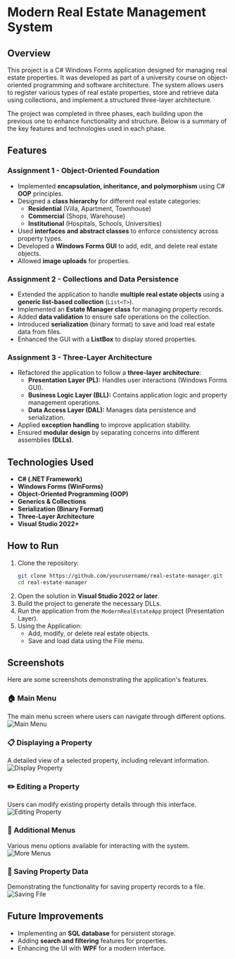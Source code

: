 # Modern Real Estate Management System  

## Overview  
This project is a C# Windows Forms application designed for managing real estate properties. It was developed as part of a university course on object-oriented programming and software architecture. The system allows users to register various types of real estate properties, store and retrieve data using collections, and implement a structured three-layer architecture.  

The project was completed in three phases, each building upon the previous one to enhance functionality and structure. Below is a summary of the key features and technologies used in each phase.  

## Features  

### **Assignment 1 - Object-Oriented Foundation**  
- Implemented **encapsulation, inheritance, and polymorphism** using C# **OOP** principles.  
- Designed a **class hierarchy** for different real estate categories:  
  - **Residential** (Villa, Apartment, Townhouse)  
  - **Commercial** (Shops, Warehouse)  
  - **Institutional** (Hospitals, Schools, Universities)  
- Used **interfaces and abstract classes** to enforce consistency across property types.  
- Developed a **Windows Forms GUI** to add, edit, and delete real estate objects.  
- Allowed **image uploads** for properties.  

### **Assignment 2 - Collections and Data Persistence**  
- Extended the application to handle **multiple real estate objects** using a **generic list-based collection** (`List<T>`).  
- Implemented an **Estate Manager class** for managing property records.  
- Added **data validation** to ensure safe operations on the collection.  
- Introduced **serialization** (binary format) to save and load real estate data from files.  
- Enhanced the GUI with a **ListBox** to display stored properties.  

### **Assignment 3 - Three-Layer Architecture**  
- Refactored the application to follow a **three-layer architecture**:  
  - **Presentation Layer (PL):** Handles user interactions (Windows Forms GUI).  
  - **Business Logic Layer (BLL):** Contains application logic and property management operations.  
  - **Data Access Layer (DAL):** Manages data persistence and serialization.  
- Applied **exception handling** to improve application stability.  
- Ensured **modular design** by separating concerns into different assemblies **(DLLs)**.  

## Technologies Used  
- **C# (.NET Framework)**
- **Windows Forms (WinForms)**
- **Object-Oriented Programming (OOP)**
- **Generics & Collections**
- **Serialization (Binary Format)**
- **Three-Layer Architecture**
- **Visual Studio 2022+**  

## How to Run  
1. Clone the repository:  
   ```sh
   git clone https://github.com/yourusername/real-estate-manager.git
   cd real-estate-manager
   ```
2. Open the solution in **Visual Studio 2022 or later**.  
3. Build the project to generate the necessary DLLs.  
4. Run the application from the `ModernRealEstateApp` project (Presentation Layer).  
5. Using the Application:
   - Add, modify, or delete real estate objects.
    - Save and load data using the File menu.

## Screenshots  

Here are some screenshots demonstrating the application's features.  

### 🏠 Main Menu  
The main menu screen where users can navigate through different options.  
![Main Menu](screenshots/main_menu.png)  

### 📋 Displaying a Property  
A detailed view of a selected property, including relevant information.  
![Display Property](screenshots/display_property.png)  

### ✏️ Editing a Property  
Users can modify existing property details through this interface.  
![Editing Property](screenshots/editing_property.png)  

### 📂 Additional Menus  
Various menu options available for interacting with the system.  
![More Menus](screenshots/more_menus.png)  

### 💾 Saving Property Data  
Demonstrating the functionality for saving property records to a file.  
![Saving File](screenshots/saving_file.png)  

## Future Improvements  
- Implementing an **SQL database** for persistent storage.  
- Adding **search and filtering** features for properties.  
- Enhancing the UI with **WPF** for a modern interface.  
